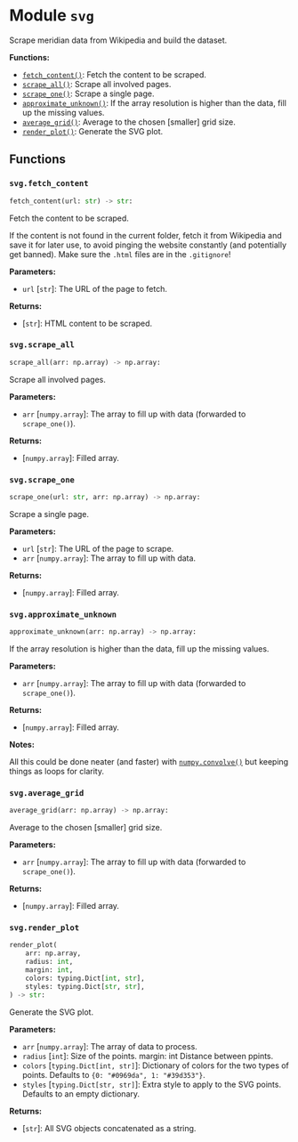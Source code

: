 # Module `svg`

Scrape meridian data from Wikipedia and build the dataset.

**Functions:**

* [`fetch_content()`](#svgfetch_content): Fetch the content to be scraped.
* [`scrape_all()`](#svgscrape_all): Scrape all involved pages.
* [`scrape_one()`](#svgscrape_one): Scrape a single page.
* [`approximate_unknown()`](#svgapproximate_unknown): If the array resolution is higher than the data, fill up the missing values.
* [`average_grid()`](#svgaverage_grid): Average to the chosen [smaller] grid size.
* [`render_plot()`](#svgrender_plot): Generate the SVG plot.

## Functions

### `svg.fetch_content`

```python
fetch_content(url: str) -> str:
```

Fetch the content to be scraped.

If the content is not found in the current folder, fetch it from Wikipedia and save
it for later use, to avoid pinging the website constantly (and potentially get
banned). Make sure the `.html` files are in the `.gitignore`!

**Parameters:**

* `url` [`str`]: The URL of the page to fetch.

**Returns:**

* [`str`]: HTML content to be scraped.

### `svg.scrape_all`

```python
scrape_all(arr: np.array) -> np.array:
```

Scrape all involved pages.

**Parameters:**

* `arr` [`numpy.array`]: The array to fill up with data (forwarded to `scrape_one()`).

**Returns:**

* [`numpy.array`]: Filled array.

### `svg.scrape_one`

```python
scrape_one(url: str, arr: np.array) -> np.array:
```

Scrape a single page.

**Parameters:**

* `url` [`str`]: The URL of the page to scrape.
* `arr` [`numpy.array`]: The array to fill up with data.

**Returns:**

* [`numpy.array`]: Filled array.

### `svg.approximate_unknown`

```python
approximate_unknown(arr: np.array) -> np.array:
```

If the array resolution is higher than the data, fill up the missing values.

**Parameters:**

* `arr` [`numpy.array`]: The array to fill up with data (forwarded to `scrape_one()`).

**Returns:**

* [`numpy.array`]: Filled array.

**Notes:**

All this could be done neater (and faster) with
[`numpy.convolve()`](https://numpy.org/doc/stable/reference/generated/numpy.convolve.html)
but keeping things as loops for clarity.

### `svg.average_grid`

```python
average_grid(arr: np.array) -> np.array:
```

Average to the chosen [smaller] grid size.

**Parameters:**

* `arr` [`numpy.array`]: The array to fill up with data (forwarded to `scrape_one()`).

**Returns:**

* [`numpy.array`]: Filled array.

### `svg.render_plot`

```python
render_plot(
    arr: np.array, 
    radius: int, 
    margin: int, 
    colors: typing.Dict[int, str], 
    styles: typing.Dict[str, str],
) -> str:
```

Generate the SVG plot.

**Parameters:**

* `arr` [`numpy.array`]: The array of data to process.
* `radius` [`int`]: Size of the points.
margin: int
    Distance between ppints.
* `colors` [`typing.Dict[int, str]`]: Dictionary of colors for the two types of points. Defaults to
    `{0: "#0969da", 1: "#39d353"}`.
* `styles` [`typing.Dict[str, str]`]: Extra style to apply to the SVG points. Defaults to an empty dictionary.

**Returns:**

* [`str`]: All SVG objects concatenated as a string.

